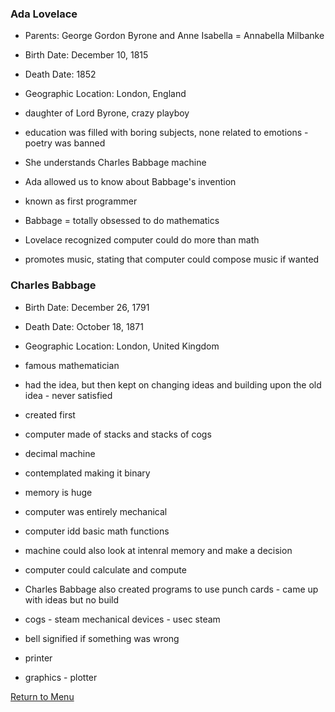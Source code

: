 ### Ada Lovelace

* Parents: George Gordon Byrone and Anne Isabella = Annabella Milbanke

* Birth Date: December 10, 1815

* Death Date: 1852

* Geographic Location: London, England

- daughter of Lord Byrone, crazy playboy

- education was filled with boring subjects, none related to emotions - poetry was banned

- She understands Charles Babbage machine

- Ada allowed us to know about Babbage's invention

- known as first programmer

- Babbage = totally obsessed to do mathematics

- Lovelace recognized computer could do more than math

- promotes music, stating that computer could compose music if wanted

### Charles Babbage

* Birth Date: December 26, 1791

* Death Date: October 18, 1871

* Geographic Location: London, United Kingdom

- famous mathematician

- had the idea, but then kept on changing ideas and building upon the old idea - never satisfied

- created first 

-  computer made of stacks and stacks of cogs

- decimal machine

- contemplated making it binary

- memory is huge

- computer was entirely mechanical

- computer idd basic math functions

- machine could also look at intenral memory and make a decision

- computer could calculate and compute

- Charles Babbage also created programs to use punch cards - came up with ideas but no build

- cogs - steam mechanical devices - usec steam

- bell signified if something was wrong 

- printer 

- graphics - plotter 


[Return to Menu](https://phanmad000.github.io/ClassNotes_md/README.md)
